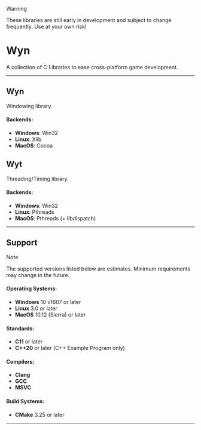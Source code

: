 > [!WARNING]
> These libraries are still early in development and subject to change frequently. Use at your own risk!

# Wyn

A collection of C Libraries to ease cross-platform game development.

---

## Wyn
Windowing library.
#### Backends:
* **Windows**: Win32
* **Linux**: Xlib
* **MacOS**: Cocoa

## Wyt
Threading/Timing library.
#### Backends:
* **Windows**: Win32
* **Linux**: Pthreads
* **MacOS**: Pthreads (+ libdispatch)

---

## Support
> [!NOTE]
> The supported versions listed below are estimates. Minimum requirements may change in the future.
#### Operating Systems:
* **Windows** 10 v1607 or later
* **Linux** 3.0 or later
* **MacOS** 10.12 (Sierra) or later
#### Standards:
* **C11** or later
* **C++20** or later (C++ Example Program only)
#### Compilers:
* **Clang**
* **GCC**
* **MSVC**
#### Build Systems:
* **CMake** 3.25 or later

---
